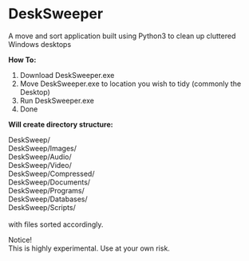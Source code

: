 # DeskSweeper
A move and sort application built using Python3 to clean up cluttered Windows desktops

<strong>How To:</strong>

1. Download DeskSweeper.exe
2. Move DeskSweeper.exe to location you wish to tidy (commonly the Desktop)
3. Run DeskSweeper.exe
4. Done

<strong>Will create directory structure:</strong>


DeskSweep/</br>
DeskSweep/Images/</br>
DeskSweep/Audio/</br>
DeskSweep/Video/</br>
DeskSweep/Compressed/</br>
DeskSweep/Documents/</br>
DeskSweep/Programs/</br>
DeskSweep/Databases/</br>
DeskSweep/Scripts/</br></br>
with files sorted accordingly. 

Notice!</br>
This is highly experimental. Use at your own risk. 






